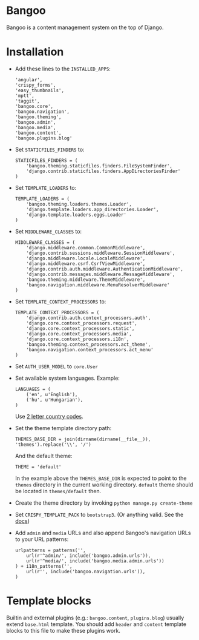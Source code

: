 # Bangoo

Bangoo is a content management system on the top of Django.

# Installation

-   Add these lines to the `INSTALLED_APPS`:

    ```
    'angular',
    'crispy_forms',
    'easy_thumbnails',
    'mptt',
    'taggit',
    'bangoo.core',
    'bangoo.navigation',
    'bangoo.theming',
    'bangoo.admin',
    'bangoo.media',
    'bangoo.content',
    'bangoo.plugins.blog'
    ```

-   Set `STATICFILES_FINDERS` to:

    ```
    STATICFILES_FINDERS = (
        'bangoo.theming.staticfiles.finders.FileSystemFinder',
        'django.contrib.staticfiles.finders.AppDirectoriesFinder'
    )
    ```

-   Set `TEMPLATE_LOADERS` to:

    ```
    TEMPLATE_LOADERS = (
        'bangoo.theming.loaders.themes.Loader',
        'django.template.loaders.app_directories.Loader',
        'django.template.loaders.eggs.Loader'
    )
    ```
    
-   Set `MIDDLEWARE_CLASSES` to:

    ```
    MIDDLEWARE_CLASSES = (
        'django.middleware.common.CommonMiddleware',
        'django.contrib.sessions.middleware.SessionMiddleware',
        'django.middleware.locale.LocaleMiddleware',
        'django.middleware.csrf.CsrfViewMiddleware',
        'django.contrib.auth.middleware.AuthenticationMiddleware',
        'django.contrib.messages.middleware.MessageMiddleware',
        'bangoo.theming.middleware.ThemeMiddleware',
        'bangoo.navigation.middleware.MenuResolverMiddleware'
    )
    ```
    
-   Set `TEMPLATE_CONTEXT_PROCESSORS` to:

    ```
    TEMPLATE_CONTEXT_PROCESSORS = (
        'django.contrib.auth.context_processors.auth',
        'django.core.context_processors.request',
        'django.core.context_processors.static',
        'django.core.context_processors.media',
        'django.core.context_processors.i18n',
        'bangoo.theming.context_processors.act_theme',
        'bangoo.navigation.context_processors.act_menu'
    )
    ```

-   Set `AUTH_USER_MODEL` to `core.User`

-   Set available system languages. Example:

    ```
    LANGUAGES = (
        ('en', u'English'),
        ('hu', u'Hungarian'),
    )
    ```
    
    Use [2 letter country codes](https://en.wikipedia.org/wiki/ISO_3166-1_alpha-2#Officially_assigned_code_elements).

-   Set the theme template directory path:

    ```
    THEMES_BASE_DIR = join(dirname(dirname(__file__)), 'themes').replace('\\', '/')
    ```
    
    And the default theme:
    
    ```
    THEME = 'default'
    ```
    
    In the example above the `THEMES_BASE_DIR` is expected to point to the `themes` directory
    in the current working directory. `default` theme should be located in `themes/default` then.
    
-   Create the theme directory by invoking `python manage.py create-theme`

-   Set `CRISPY_TEMPLATE_PACK` to `bootstrap3`. 
    (Or anything valid. See the [docs](http://django-crispy-forms.readthedocs.org/en/latest/install.html#template-packs))


-   Add `admin` and `media` URLs and also append Bangoo's navigation URLs to your URL patterns:

    ```
    urlpatterns = patterns('',
        url(r'^admin/', include('bangoo.admin.urls')),
        url(r'^media/', include('bangoo.media.admin.urls'))
    ) + i18n_patterns('',
        url(r'', include('bangoo.navigation.urls')),
    )
    ```
    
# Template blocks

Builtin and external plugins (e.g.: `bangoo.content`, `plugins.blog`) usually extend `base.html` template.
You should add `header` and `content` template blocks to this file to make these plugins work.